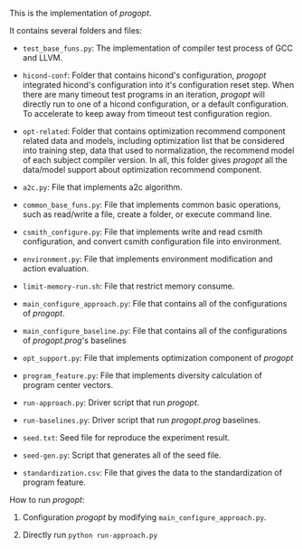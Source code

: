 This is the implementation of *progopt*.

It contains several folders and files:

+ ```test_base_funs.py```: The implementation of compiler test process of GCC and LLVM.

+ ```hicond-conf```: Folder that contains hicond's configuration, 
  *progopt* integrated hicond's configuration into it's configuration reset step.
  When there are many timeout test programs in an iteration, 
  *progopt* will directly run to one of a hicond configuration, 
  or a default configuration.
  To accelerate to keep away from timeout test configuration region. 

+ ```opt-related```: Folder that contains optimization recommend component related data and models, 
  including optimization list that be considered into training step, 
  data that used to normalization, the recommend model of each subject compiler version.
  In all, this folder gives *progopt* all the data/model support about optimization recommend component.

+ ```a2c.py```: File that implements a2c algorithm. 

+ ```common_base_funs.py```: File that implements common basic operations, 
  such as read/write a file, 
  create a folder, 
  or execute command line.

+ ```csmith_configure.py```: File that implements write and read csmith configuration, 
  and convert csmith configuration file into environment.

+ ```environment.py```: File that implements environment modification and action evaluation.

+ ```limit-memory-run.sh```: File that restrict memory consume.

+ ```main_configure_approach.py```: File that contains all of the configurations of *progopt*.

+ ```main_configure_baseline.py```: File that contains all of the configurations of *progopt.prog*'s baselines

+ ```opt_support.py```: File that implements optimization component of *progopt*

+ ```program_feature.py```: File that implements diversity calculation of program center vectors.

+ ```run-approach.py```: Driver script that run *progopt*. 

+ ```run-baselines.py```: Driver script that run *progopt.prog* baselines.

+ ```seed.txt```: Seed file for reproduce the experiment result.

+ ```seed-gen.py```: Script that generates all of the seed file.

+ ```standardization.csv```: File that gives the data to the standardization of program feature. 

How to run *progopt*:

1. Configuration *progopt* by modifying ```main_configure_approach.py```.

2. Directly run ```python run-approach.py``` 
